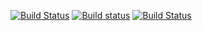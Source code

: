 [![Build Status](https://travis-ci.com/DaanDeMeyer/h3c.svg?branch=master)](https://travis-ci.com/DaanDeMeyer/h3c)
[![Build status](https://ci.appveyor.com/api/projects/status/cdo8r77v27fx4gp3?svg=true)](https://ci.appveyor.com/project/DaanDeMeyer/h3c)
[![Build Status](https://dev.azure.com/daanjdemeyer/h3c/_apis/build/status/DaanDeMeyer.h3c?branchName=master)](https://dev.azure.com/daanjdemeyer/h3c/_build/latest?definitionId=2&branchName=master)